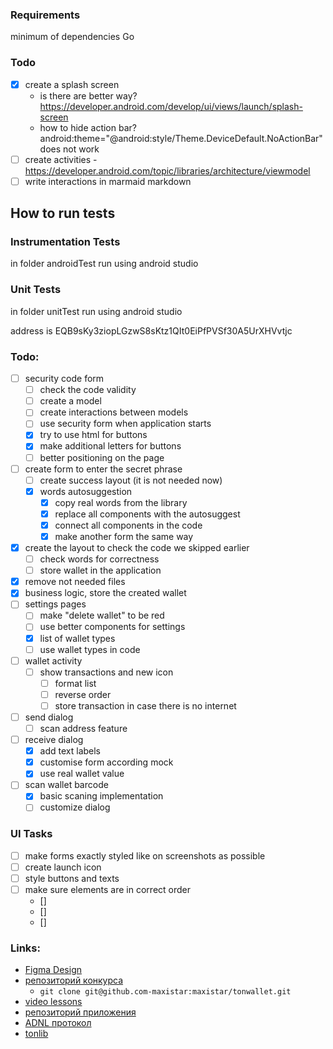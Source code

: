 

### Requirements

minimum of dependencies
Go

### Todo

- [x] create a splash screen 
  - is there are better way? https://developer.android.com/develop/ui/views/launch/splash-screen
  - how to hide action bar? android:theme="@android:style/Theme.DeviceDefault.NoActionBar" does not work
- [ ] create activities
      - https://developer.android.com/topic/libraries/architecture/viewmodel
- [ ] write interactions in marmaid markdown

## How to run tests

### Instrumentation Tests

in folder androidTest run using android studio

### Unit Tests

in folder unitTest run using android studio

address is EQB9sKy3ziopLGzwS8sKtz1QIt0EiPfPVSf30A5UrXHVvtjc


### Todo:

- [ ] security code form
  - [ ] check the code validity
  - [ ] create a model
  - [ ] create interactions between models
  - [ ] use security form when application starts
  - [x] try to use html for buttons
  - [x] make additional letters for buttons
  - [ ] better positioning on the page
- [ ] create form to enter the secret phrase 
  - [ ] create success layout (it is not needed now)
  - [x] words autosuggestion
    - [x] copy real words from the library
    - [x] replace all components with the autosuggest
    - [x] connect all components in the code
    - [x] make another form the same way
- [x] create the layout to check the code we skipped earlier
  - [ ] check words for correctness
  - [ ] store wallet in the application
- [x] remove not needed files
- [x] business logic, store the created wallet
- [ ] settings pages
  - [ ] make "delete wallet" to be red
  - [ ] use better components for settings
  - [x] list of wallet types
  - [ ] use wallet types in code
- [ ] wallet activity
  - [ ] show transactions and new icon
    - [ ] format list
    - [ ] reverse order
    - [ ] store transaction in case there is no internet
- [ ] send dialog
  - [ ] scan address feature 
- [ ] receive dialog
  - [x] add text labels 
  - [x] customise form according mock
  - [x] use real wallet value
- [ ] scan wallet barcode
  - [x] basic scaning implementation
  - [ ] customize dialog

### UI Tasks

- [ ] make forms exactly styled like on screenshots as possible
- [ ] create launch icon
- [ ] style buttons and texts
- [ ] make sure elements are in correct order
  - []
  - []
  - []

### Links:

- [Figma Design](https://www.figma.com/file/KYK17IdM2ldAAZL540G2hV/TON-Wallet-%C2%B7-Android?type=design&node-id=0-1&t=vzLRrmDAN2Ki4yqm-0)
- [репозиторий конкурса](https://github.com/ton-community/wallet-contest)
    - `git clone git@github.com-maxistar:maxistar/tonwallet.git`
- [video lessons](https://www.youtube.com/watch?v=GcqFhoUuNNI)
- [репозиторий приложения](https://github.com/maxistar/tonwallet)
- [ADNL протокол](https://docs.ton.org/develop/dapps/apis/adnl)
- [tonlib](https://github.com/ton-blockchain/ton/tree/master/example/android)

